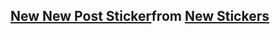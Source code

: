 ## <div class="tenor-gif-embed" data-postid="18156880" data-share-method="host" data-aspect-ratio="1" data-width="100%"><a href="https://tenor.com/view/new-new-post-update-gif-18156880">New New Post Sticker</a>from <a href="https://tenor.com/search/new-stickers">New Stickers</a></div> <script type="text/javascript" async src="https://tenor.com/embed.js"></script>

